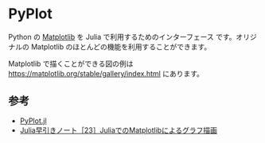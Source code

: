 # PyPlot

Python の [Matplotlib](https://matplotlib.org/stable/index.html) を Julia で利用するためのインターフェース です。オリジナルの Matplotlib のほとんどの機能を利用することができます。

Matplotlib で描くことができる図の例は https://matplotlib.org/stable/gallery/index.html にあります。

## 参考
 * [PyPlot.jl](https://github.com/JuliaPy/PyPlot.jl)
 * [Julia早引きノート［23］JuliaでのMatplotlibによるグラフ描画](https://qiita.com/ttabata/items/96a0e172addfac690cca)

